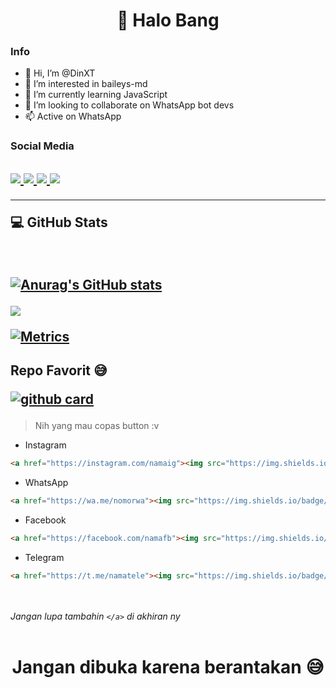<h1 align="center">👋 Halo Bang</h1>

### Info
- 👋 Hi, I’m @DinXT
- 👀 I’m interested in baileys-md
- 🌱 I’m currently learning JavaScript
- 💞️ I’m looking to collaborate on WhatsApp bot devs
- 📫 Active on WhatsApp

### Social Media
<h2 align="left">
  <a href="https://wa.me/6281380674817"><img src="https://img.shields.io/badge/WhatsApp-25D366?style=for-the-badge&logo=whatsapp&logoColor=white" />
  <a href="https://instagram.com/dinxt.xyz"><img src="https://img.shields.io/badge/Instagram-E4405F?style=for-the-badge&logo=instagram&logoColor=white"/> 
  <a href="https://facebook.com/DinXT"><img src="https://img.shields.io/badge/Facebook-%234267B2.svg?&style=for-the-badge&logo=facebook&logoColor=white" />
  <a href="https://t.me/DinXT"><img src="https://img.shields.io/badge/Telegram-%230088cc.svg?&style=for-the-badge&logo=telegram&logoColor=white" />  
    </a>
    
------

  <p align="left"> 💻 GitHub Stats</p>
  </br>

<a href="https://github.com/DinXT"> ![Anurag's GitHub stats](https://github-readme-stats.vercel.app/api?username=DinXT&show_icons=true&theme=dark) 


<p align ="left"> <img src="https://github-readme-stats.vercel.app/api/top-langs/?username=DinXT&theme=dark&layout=compact">
  
  ![Metrics](https://metrics.lecoq.io/DinXT?template=terminal&config.timezone=Asia%2FJakarta)  
  </h2>
    </a>
  
<h2 align="left">
Repo Favorit 😅
  
<a href="https://github.com/DinXT/wabot-DinXT"> ![github card](https://github-readme-stats.vercel.app/api/pin/?username=DinXT&repo=wabot-DinXT&theme=dark)
  </a>
  </h2>
  
> Nih yang mau copas button :v
- Instagram </br>
```md
<a href="https://instagram.com/namaig"><img src="https://img.shields.io/badge/Instagram-E4405F?style=for-the-badge&logo=instagram&logoColor=white"/>
```
- WhatsApp</br>
```md
<a href="https://wa.me/nomorwa"><img src="https://img.shields.io/badge/WhatsApp-25D366?style=for-the-badge&logo=whatsapp&logoColor=white" />
```
- Facebook</br>
```md
<a href="https://facebook.com/namafb"><img src="https://img.shields.io/badge/WhatsApp-25D366?style=for-the-badge&logo=whatsapp&logoColor=white" />
```
- Telegram</br>
```md
<a href="https://t.me/namatele"><img src="https://img.shields.io/badge/Telegram-%230088cc.svg?&style=for-the-badge&logo=telegram&logoColor=white" />
```
</br></br>
  _Jangan lupa tambahin `</a>` di akhiran ny_ </br></br>
  
<h1 align="center"> Jangan dibuka karena berantakan 😅
